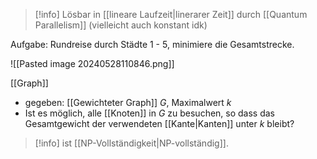 > [!info] Lösbar in [[lineare Laufzeit|linerarer Zeit]] durch [[Quantum Parallelism]] (vielleicht auch konstant idk)

Aufgabe: Rundreise durch Städte 1 - 5, minimiere die Gesamtstrecke.

![[Pasted image 20240528110846.png]]

[[Graph]] 
- gegeben: [[Gewichteter Graph]] $G$, Maximalwert $k$
- Ist es möglich, alle [[Knoten]] in $G$ zu besuchen, so dass das Gesamtgewicht der verwendeten [[Kante|Kanten]] unter $k$ bleibt?

> [!info] ist [[NP-Vollständigkeit|NP-vollständig]].
